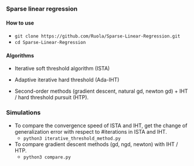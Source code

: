 ### Sparse linear regression

#### How to use
- `git clone https://github.com/Ruola/Sparse-Linear-Regression.git`
- `cd Sparse-Linear-Regression`

#### Algorithms
- Iterative soft threshold algorithm (ISTA)

- Adaptive iterative hard threshold (Ada-IHT)

- Second-order methods (gradient descent, natural gd, newton gd) + IHT / hard threshold pursuit (HTP).

### Simulations
- To compare the convergence speed of ISTA and IHT, get the change of generalization error with respect to #iterations in ISTA and IHT.
  - `python3 iterative_threshold_method.py`
- To compare gradient descent methods (gd, ngd, newton) with IHT / HTP.
  - `python3 compare.py`